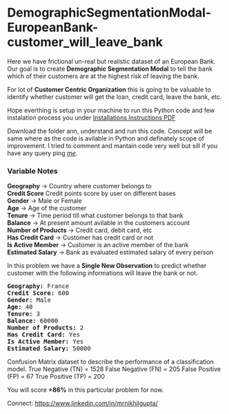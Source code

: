 # DemographicSegmentationModal-EuropeanBank-customer_will_leave_bank

Here we have frictional un-real but realistic dataset of an European Bank. Our goal is to create <b>Demographic Segmentation Modal</b> to tell the bank which of their customers are at the highest risk of leaving the bank.

For lot of <b>Customer Centric Organization</b> this is going to be valuable to identify whether customer will get the loan, credit card, leave the bank, etc.

Hope everthing is setup in your machine to run this Python code and few instalation process you under <a href="https://github.com/Nikhil28/DemographicSegmentationModal-EuropeanBank-customer_will_leaving_bank/blob/master/ann/Installations_Instructions.pdf" rel="nofollow">Installations Instructions PDF</a>


Download the folder ann, understand and run this code. Concept will be same where as the code is avilable in Python and definately scope of improvement. I tried to comment and mantain code very well but sill if you have any query ping <em><a href="https://www.linkedin.com/in/mrnikhilgupta/" rel="nofollow">me</a></em>.

<h3>Variable Notes</h3>

<b>Geography</b> -> Country where customer belongs to<br>
<b>Credit Score</b> Credit points score by user on different bases<br>
<b>Gender</b> -> Male or Female<br>
<b>Age</b> -> Age of the customer<br>
<b>Tenure</b> -> Time period till what customer belongs to that bank<br>
<b>Balance</b> -> At present amount avilable in the customers account<br>
<b>Number of Products</b> -> Credit card, debit card, etc<br>
<b>Has Credit Card</b> -> Customer has credit card or not<br>
<b>Is Active Member</b> -> Customer is an active member of the bank<br>
<b>Estimated Salary</b> -> Bank as evaluated estimated salary of every person<br>

In this problem we have a <b>Single New Observation</b> to predict whether customer with the following informations will leave the bank or not.

<pre>
<b>Geography:</b> France
<b>Credit Score:</b> 600
<b>Gender:</b> Male
<b>Age:</b> 40
<b>Tenure:</b> 3
<b>Balance:</b> 60000
<b>Number of Products:</b> 2
<b>Has Credit Card:</b> Yes
<b>Is Active Member:</b> Yes
<b>Estimated Salary:</b> 50000
</pre>

Confusion Matrix dataset to describe the performance of a classification model.
True Negative (TN) = 1528
False Negative (FN) = 205
False Positive (FP) = 67
True Positive (TP) = 200

You will score <b>+86%</b> in this particular problem for now.

Connect: https://www.linkedin.com/in/mrnikhilgupta/
